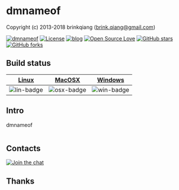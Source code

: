 # dmnameof

Copyright (c) 2013-2018 brinkqiang (brink.qiang@gmail.com)

[![dmnameof](https://img.shields.io/badge/brinkqiang-dmnameof-blue.svg?style=flat-square)](https://github.com/brinkqiang/dmnameof)
[![License](https://img.shields.io/badge/license-MIT-brightgreen.svg)](https://github.com/brinkqiang/dmnameof/blob/master/LICENSE)
[![blog](https://img.shields.io/badge/Author-Blog-7AD6FD.svg)](https://brinkqiang.github.io/)
[![Open Source Love](https://badges.frapsoft.com/os/v3/open-source.png)](https://github.com/brinkqiang)
[![GitHub stars](https://img.shields.io/github/stars/brinkqiang/dmnameof.svg?label=Stars)](https://github.com/brinkqiang/dmnameof) 
[![GitHub forks](https://img.shields.io/github/forks/brinkqiang/dmnameof.svg?label=Fork)](https://github.com/brinkqiang/dmnameof)

## Build status
| [Linux][lin-link] | [MacOSX][osx-link] | [Windows][win-link] |
| :---------------: | :----------------: | :-----------------: |
| ![lin-badge]      | ![osx-badge]       | ![win-badge]        |

[lin-badge]: https://travis-ci.org/brinkqiang/dmnameof.svg?branch=master "Travis build status"
[lin-link]:  https://travis-ci.org/brinkqiang/dmnameof "Travis build status"
[osx-badge]: https://travis-ci.org/brinkqiang/dmnameof.svg?branch=master "Travis build status"
[osx-link]:  https://travis-ci.org/brinkqiang/dmnameof "Travis build status"
[win-badge]: https://ci.appveyor.com/api/projects/status/github/brinkqiang/dmnameof?branch=master&svg=true "AppVeyor build status"
[win-link]:  https://ci.appveyor.com/project/brinkqiang/dmnameof "AppVeyor build status"

## Intro
dmnameof
```cpp
```
## Contacts
[![Join the chat](https://badges.gitter.im/brinkqiang/dmnameof/Lobby.svg)](https://gitter.im/brinkqiang/dmnameof)

## Thanks
